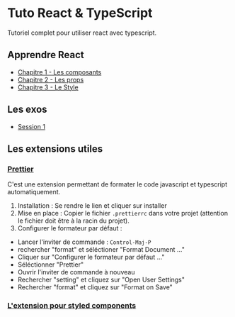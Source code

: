 # Tuto React & TypeScript

Tutoriel complet pour utiliser react avec typescript.

## Apprendre React

- [Chapitre 1 - Les composants](./doc/components.md)
- [Chapitre 2 - Les props](./doc/props.md)
- [Chapitre 3 - Le Style](./doc/style.md)

## Les exos

- [Session 1](./doc/exos/session1.md)

## Les extensions utiles

### [Prettier](https://marketplace.visualstudio.com/items?itemName=esbenp.prettier-vscode)

C'est une extension permettant de formater le code javascript et typescript automatiquement.

1. Installation : Se rendre le lien et cliquer sur installer
2. Mise en place : Copier le fichier `.prettierrc` dans votre projet (attention le fichier doit être à la racin du projet).
3. Configurer le formateur par défaut :

- Lancer l'inviter de commande : `Control-Maj-P`
- rechercher "format" et séléctioner "Format Document ..."
- Cliquer sur "Configurer le formateur par défaut ..."
- Séléctionner "Prettier"
- Ouvrir l'inviter de commande à nouveau
- Rechercher "setting" et cliquez sur "Open User Settings"
- Rechercher "format" et cliquez sur "Format on Save"

### [L'extension pour styled components](https://marketplace.visualstudio.com/items?itemName=styled-components.vscode-styled-components)
